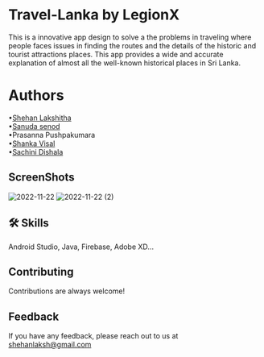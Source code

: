 # Travel-Lanka by <b> LegionX</b>
This is a innovative app design to solve a the problems in traveling where people faces issues in finding the routes and the details of the historic and tourist attractions places.
This app provides a wide and accurate explanation of almost all the well-known historical places in Sri Lanka.  

# Authors
•<a href=https://github.com/Shehan-lakshitha>Shehan Lakshitha</a>
<br>
•<a href=https://github.com/Sanuda3088>Sanuda senod</a>
<br>
•Prasanna Pushpakumara
<br>
•<a href=https://github.com/ShankaVisal>Shanka Visal</a>
<br>
•<a href=https://github.com/desi98>Sachini Dishala</a>


## ScreenShots
![2022-11-22](https://user-images.githubusercontent.com/90453471/203267118-9125971a-e7bb-4d88-a659-0aa32fe64d99.png)    ![2022-11-22 (2)](https://user-images.githubusercontent.com/90453471/203267236-a57414e7-9b7e-40c7-91ca-158370ad4b96.png)


## 🛠 Skills
Android Studio, Java, Firebase, Adobe XD...


## Contributing

Contributions are always welcome!


## Feedback

If you have any feedback, please reach out to us at shehanlaksh@gmail.com

